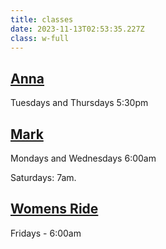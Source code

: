 ```yaml
---
title: classes
date: 2023-11-13T02:53:35.227Z
class: w-full
---
```

## [Anna](coaches)

Tuesdays and Thursdays 5:30pm

## [Mark](coaches)

Mondays and Wednesdays 6:00am  

Saturdays: 7am. 

## [Womens Ride](/store)

Fridays - 6:00am